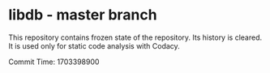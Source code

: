 # libdb - master branch

This repository contains frozen state of the repository.
Its history is cleared. It is used only for static code
analysis with Codacy.

Commit Time: 1703398900